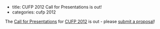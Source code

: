- title: CUFP 2012 Call for Presentations is out!
- categories: cufp 2012

The [Call for Presentations](/2012/call-presentations.html) for [CUFP
2012](/2012/) is out - please [submit a
proposal](/2012/call-presentations.html)!
